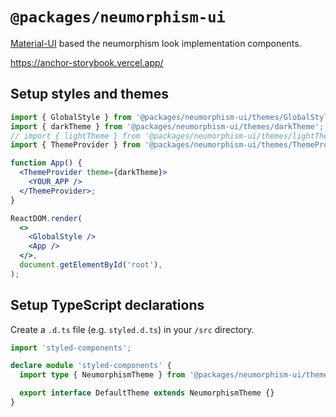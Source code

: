 # `@packages/neumorphism-ui`

[Material-UI](https://material-ui.com/) based the neumorphism look implementation components.

<https://anchor-storybook.vercel.app/>

## Setup styles and themes

```jsx
import { GlobalStyle } from '@packages/neumorphism-ui/themes/GlobalStyle';
import { darkTheme } from '@packages/neumorphism-ui/themes/darkTheme';
// import { lightTheme } from '@packages/neumorphism-ui/themes/lightTheme';
import { ThemeProvider } from '@packages/neumorphism-ui/themes/ThemeProvider';

function App() {
  <ThemeProvider theme={darkTheme}>
    <YOUR_APP />
  </ThemeProvider>;
}

ReactDOM.render(
  <>
    <GlobalStyle />
    <App />
  </>,
  document.getElementById('root'),
);
```

## Setup TypeScript declarations

Create a `.d.ts` file (e.g. `styled.d.ts`) in your `/src` directory.

```ts
import 'styled-components';

declare module 'styled-components' {
  import type { NeumorphismTheme } from '@packages/neumorphism-ui/themes/Theme';

  export interface DefaultTheme extends NeumorphismTheme {}
}
```
